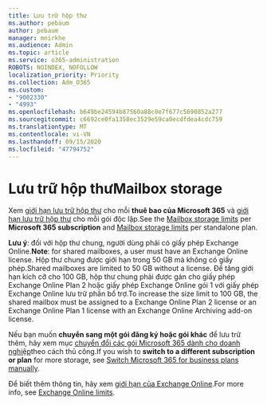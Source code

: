 ```yaml
---
title: Lưu trữ hộp thư
ms.author: pebaum
author: pebaum
manager: mnirkhe
ms.audience: Admin
ms.topic: article
ms.service: o365-administration
ROBOTS: NOINDEX, NOFOLLOW
localization_priority: Priority
ms.collection: Adm_O365
ms.custom:
- "9002330"
- "4993"
ms.openlocfilehash: b649be24594b87560a88c0e7f677c5690852a277
ms.sourcegitcommit: c6692ce0fa1358ec3529e59ca0ecdfdea4cdc759
ms.translationtype: MT
ms.contentlocale: vi-VN
ms.lasthandoff: 09/15/2020
ms.locfileid: "47794752"
---
```

# <a name="mailbox-storage"></a><span data-ttu-id="38ecc-102">Lưu trữ hộp thư</span><span class="sxs-lookup"><span data-stu-id="38ecc-102">Mailbox storage</span></span>

<span data-ttu-id="38ecc-103">Xem [giới hạn lưu trữ hộp thư](https://docs.microsoft.com/office365/servicedescriptions/exchange-online-service-description/exchange-online-limits#mailbox-storage-limits) cho mỗi **thuê bao của Microsoft 365** và [giới hạn lưu trữ hộp thư](https://docs.microsoft.com/office365/servicedescriptions/exchange-online-service-description/exchange-online-limits#storage-limits-across-standalone-plans) cho mỗi gói độc lập.</span><span class="sxs-lookup"><span data-stu-id="38ecc-103">See the [Mailbox storage limits](https://docs.microsoft.com/office365/servicedescriptions/exchange-online-service-description/exchange-online-limits#mailbox-storage-limits) per **Microsoft 365 subscription** and [Mailbox storage limits](https://docs.microsoft.com/office365/servicedescriptions/exchange-online-service-description/exchange-online-limits#storage-limits-across-standalone-plans) per standalone plan.</span></span> 

<span data-ttu-id="38ecc-104">**Lưu ý**: đối với hộp thư chung, người dùng phải có giấy phép Exchange Online.</span><span class="sxs-lookup"><span data-stu-id="38ecc-104">**Note**: for shared mailboxes, a user must have an Exchange Online license.</span></span> <span data-ttu-id="38ecc-105">Hộp thư chung được giới hạn trong 50 GB mà không có giấy phép.</span><span class="sxs-lookup"><span data-stu-id="38ecc-105">Shared mailboxes are limited to 50 GB without a license.</span></span> <span data-ttu-id="38ecc-106">Để tăng giới hạn kích cỡ cho 100 GB, hộp thư chung phải được gán cho giấy phép Exchange Online Plan 2 hoặc giấy phép Exchange Online gói 1 với giấy phép Exchange Online lưu trữ phần bổ trợ.</span><span class="sxs-lookup"><span data-stu-id="38ecc-106">To increase the size limit to 100 GB, the shared mailbox must be assigned to a Exchange Online Plan 2 license or an Exchange Online Plan 1 license with an Exchange Online Archiving add-on license.</span></span>

<span data-ttu-id="38ecc-107">Nếu bạn muốn **chuyển sang một gói đăng ký hoặc gói khác** để lưu trữ thêm, hãy xem mục [chuyển đổi các gói Microsoft 365 dành cho doanh nghiệp](https://docs.microsoft.com/microsoft-365/commerce/subscriptions/switch-plans-manually?view=o365-worldwide)theo cách thủ công.</span><span class="sxs-lookup"><span data-stu-id="38ecc-107">If you wish to **switch to a different subscription or plan** for more storage, see [Switch Microsoft 365 for business plans manually](https://docs.microsoft.com/microsoft-365/commerce/subscriptions/switch-plans-manually?view=o365-worldwide).</span></span>

<span data-ttu-id="38ecc-108">Để biết thêm thông tin, hãy xem [giới hạn của Exchange Online](https://docs.microsoft.com/office365/servicedescriptions/exchange-online-service-description/exchange-online-limits).</span><span class="sxs-lookup"><span data-stu-id="38ecc-108">For more info, see [Exchange Online limits](https://docs.microsoft.com/office365/servicedescriptions/exchange-online-service-description/exchange-online-limits).</span></span>
